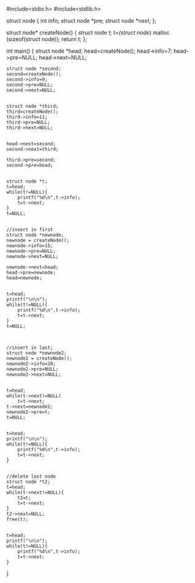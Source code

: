 #include<stdio.h>
#include<stdlib.h>

struct node
{
    int info;
    struct node *pre;
    struct node *next;
};


struct node* createNode()
{
    struct node *t;
    t=(struct node*) malloc (sizeof(struct node));
    return t;
};

int main()
{
    struct node *head;
    head=createNode();
    head->info=7;
    head->pre=NULL;
    head->next=NULL;


    struct node *second;
    second=createNode();
    second->info=9;
    second->pre=NULL;
    second->next=NULL;


    struct node *third;
    third=createNode();
    third->info=11;
    third->pre=NULL;
    third->next=NULL;


    head->next=second;
    second->next=third;

    third->pre=second;
    second->pre=head;


    struct node *t;
    t=head;
    while(t!=NULL){
        printf("%d\n",t->info);
        t=t->next;
    }
    t=NULL;


    //insert in first
    struct node *newnode;
    newnode = createNode();
    newnode->info=15;
    newnode->pre=NULL;
    newnode->next=NULL;

    newnode->next=head;
    head->pre=newnode;
    head=newnode;


    t=head;
    printf("\n\n");
    while(t!=NULL){
        printf("%d\n",t->info);
        t=t->next;
    }
    t=NULL;



    //insert in last;
    struct node *newnode2;
    newnode2 = createNode();
    newnode2->info=20;
    newnode2->pre=NULL;
    newnode2->next=NULL;


    t=head;
    while(t->next!=NULL)
        t=t->next;
    t->next=newnode2;
    newnode2->pre=t;
    t=NULL;


    t=head;
    printf("\n\n");
    while(t!=NULL){
        printf("%d\n",t->info);
        t=t->next;
    }


    //delete last node
    struct node *t2;
    t=head;
    while(t->next!=NULL){
        t2=t;
        t=t->next;
    }
    t2->next=NULL;
    free(t);


    t=head;
    printf("\n\n");
    while(t!=NULL){
        printf("%d\n",t->info);
        t=t->next;
    }
}
